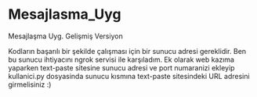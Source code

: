 # Mesajlasma_Uyg
Mesajlaşma Uyg. Gelişmiş Versiyon 

Kodların başarılı bir şekilde çalışması için bir sunucu adresi
gereklidir. Ben bu sunucu ihtiyacını ngrok servisi ile karşıladım. 
Ek olarak web kazıma yaparken text-paste sitesine sunucu adresi ve port
numaranizi ekleyip kullanici.py dosyasinda sunucu kısmına text-paste sitesindeki
URL adresini girmelisiniz :)
